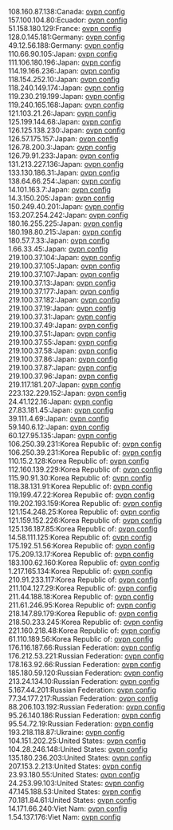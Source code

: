 108.160.87.138:Canada: [ovpn config](vpn/108_160_87_138.ovpn)  
157.100.104.80:Ecuador: [ovpn config](vpn/157_100_104_80.ovpn)  
51.158.180.129:France: [ovpn config](vpn/51_158_180_129.ovpn)  
128.0.145.181:Germany: [ovpn config](vpn/128_0_145_181.ovpn)  
49.12.56.188:Germany: [ovpn config](vpn/49_12_56_188.ovpn)  
110.66.90.105:Japan: [ovpn config](vpn/110_66_90_105.ovpn)  
111.106.180.196:Japan: [ovpn config](vpn/111_106_180_196.ovpn)  
114.19.166.236:Japan: [ovpn config](vpn/114_19_166_236.ovpn)  
118.154.252.10:Japan: [ovpn config](vpn/118_154_252_10.ovpn)  
118.240.149.174:Japan: [ovpn config](vpn/118_240_149_174.ovpn)  
119.230.219.199:Japan: [ovpn config](vpn/119_230_219_199.ovpn)  
119.240.165.168:Japan: [ovpn config](vpn/119_240_165_168.ovpn)  
121.103.21.26:Japan: [ovpn config](vpn/121_103_21_26.ovpn)  
125.199.144.68:Japan: [ovpn config](vpn/125_199_144_68.ovpn)  
126.125.138.230:Japan: [ovpn config](vpn/126_125_138_230.ovpn)  
126.57.175.157:Japan: [ovpn config](vpn/126_57_175_157.ovpn)  
126.78.200.3:Japan: [ovpn config](vpn/126_78_200_3.ovpn)  
126.79.91.233:Japan: [ovpn config](vpn/126_79_91_233.ovpn)  
131.213.227.136:Japan: [ovpn config](vpn/131_213_227_136.ovpn)  
133.130.186.31:Japan: [ovpn config](vpn/133_130_186_31.ovpn)  
138.64.66.254:Japan: [ovpn config](vpn/138_64_66_254.ovpn)  
14.101.163.7:Japan: [ovpn config](vpn/14_101_163_7.ovpn)  
14.3.150.205:Japan: [ovpn config](vpn/14_3_150_205.ovpn)  
150.249.40.201:Japan: [ovpn config](vpn/150_249_40_201.ovpn)  
153.207.254.242:Japan: [ovpn config](vpn/153_207_254_242.ovpn)  
180.16.255.225:Japan: [ovpn config](vpn/180_16_255_225.ovpn)  
180.198.80.215:Japan: [ovpn config](vpn/180_198_80_215.ovpn)  
180.57.7.33:Japan: [ovpn config](vpn/180_57_7_33.ovpn)  
1.66.33.45:Japan: [ovpn config](vpn/1_66_33_45.ovpn)  
219.100.37.104:Japan: [ovpn config](vpn/219_100_37_104.ovpn)  
219.100.37.105:Japan: [ovpn config](vpn/219_100_37_105.ovpn)  
219.100.37.107:Japan: [ovpn config](vpn/219_100_37_107.ovpn)  
219.100.37.13:Japan: [ovpn config](vpn/219_100_37_13.ovpn)  
219.100.37.177:Japan: [ovpn config](vpn/219_100_37_177.ovpn)  
219.100.37.182:Japan: [ovpn config](vpn/219_100_37_182.ovpn)  
219.100.37.19:Japan: [ovpn config](vpn/219_100_37_19.ovpn)  
219.100.37.31:Japan: [ovpn config](vpn/219_100_37_31.ovpn)  
219.100.37.49:Japan: [ovpn config](vpn/219_100_37_49.ovpn)  
219.100.37.51:Japan: [ovpn config](vpn/219_100_37_51.ovpn)  
219.100.37.55:Japan: [ovpn config](vpn/219_100_37_55.ovpn)  
219.100.37.58:Japan: [ovpn config](vpn/219_100_37_58.ovpn)  
219.100.37.86:Japan: [ovpn config](vpn/219_100_37_86.ovpn)  
219.100.37.87:Japan: [ovpn config](vpn/219_100_37_87.ovpn)  
219.100.37.96:Japan: [ovpn config](vpn/219_100_37_96.ovpn)  
219.117.181.207:Japan: [ovpn config](vpn/219_117_181_207.ovpn)  
223.132.229.152:Japan: [ovpn config](vpn/223_132_229_152.ovpn)  
24.41.122.16:Japan: [ovpn config](vpn/24_41_122_16.ovpn)  
27.83.181.45:Japan: [ovpn config](vpn/27_83_181_45.ovpn)  
39.111.4.69:Japan: [ovpn config](vpn/39_111_4_69.ovpn)  
59.140.6.12:Japan: [ovpn config](vpn/59_140_6_12.ovpn)  
60.127.95.135:Japan: [ovpn config](vpn/60_127_95_135.ovpn)  
106.250.39.231:Korea Republic of: [ovpn config](vpn/106_250_39_231.ovpn)  
106.250.39.231:Korea Republic of: [ovpn config](vpn/106_250_39_231.ovpn)  
110.15.2.128:Korea Republic of: [ovpn config](vpn/110_15_2_128.ovpn)  
112.160.139.229:Korea Republic of: [ovpn config](vpn/112_160_139_229.ovpn)  
115.90.91.30:Korea Republic of: [ovpn config](vpn/115_90_91_30.ovpn)  
118.38.131.91:Korea Republic of: [ovpn config](vpn/118_38_131_91.ovpn)  
119.199.47.22:Korea Republic of: [ovpn config](vpn/119_199_47_22.ovpn)  
119.202.193.159:Korea Republic of: [ovpn config](vpn/119_202_193_159.ovpn)  
121.154.248.25:Korea Republic of: [ovpn config](vpn/121_154_248_25.ovpn)  
121.159.152.226:Korea Republic of: [ovpn config](vpn/121_159_152_226.ovpn)  
125.136.187.85:Korea Republic of: [ovpn config](vpn/125_136_187_85.ovpn)  
14.58.111.125:Korea Republic of: [ovpn config](vpn/14_58_111_125.ovpn)  
175.192.51.56:Korea Republic of: [ovpn config](vpn/175_192_51_56.ovpn)  
175.209.13.17:Korea Republic of: [ovpn config](vpn/175_209_13_17.ovpn)  
183.100.62.160:Korea Republic of: [ovpn config](vpn/183_100_62_160.ovpn)  
1.217.165.134:Korea Republic of: [ovpn config](vpn/1_217_165_134.ovpn)  
210.91.233.117:Korea Republic of: [ovpn config](vpn/210_91_233_117.ovpn)  
211.104.127.29:Korea Republic of: [ovpn config](vpn/211_104_127_29.ovpn)  
211.44.188.18:Korea Republic of: [ovpn config](vpn/211_44_188_18.ovpn)  
211.61.246.95:Korea Republic of: [ovpn config](vpn/211_61_246_95.ovpn)  
218.147.89.179:Korea Republic of: [ovpn config](vpn/218_147_89_179.ovpn)  
218.50.233.245:Korea Republic of: [ovpn config](vpn/218_50_233_245.ovpn)  
221.160.218.48:Korea Republic of: [ovpn config](vpn/221_160_218_48.ovpn)  
61.110.189.56:Korea Republic of: [ovpn config](vpn/61_110_189_56.ovpn)  
176.116.187.66:Russian Federation: [ovpn config](vpn/176_116_187_66.ovpn)  
176.212.53.221:Russian Federation: [ovpn config](vpn/176_212_53_221.ovpn)  
178.163.92.66:Russian Federation: [ovpn config](vpn/178_163_92_66.ovpn)  
185.180.59.120:Russian Federation: [ovpn config](vpn/185_180_59_120.ovpn)  
213.24.134.10:Russian Federation: [ovpn config](vpn/213_24_134_10.ovpn)  
5.167.44.201:Russian Federation: [ovpn config](vpn/5_167_44_201.ovpn)  
77.34.177.217:Russian Federation: [ovpn config](vpn/77_34_177_217.ovpn)  
88.206.103.192:Russian Federation: [ovpn config](vpn/88_206_103_192.ovpn)  
95.26.140.186:Russian Federation: [ovpn config](vpn/95_26_140_186.ovpn)  
95.54.72.19:Russian Federation: [ovpn config](vpn/95_54_72_19.ovpn)  
193.218.118.87:Ukraine: [ovpn config](vpn/193_218_118_87.ovpn)  
104.151.202.25:United States: [ovpn config](vpn/104_151_202_25.ovpn)  
104.28.246.148:United States: [ovpn config](vpn/104_28_246_148.ovpn)  
135.180.236.203:United States: [ovpn config](vpn/135_180_236_203.ovpn)  
207.153.2.213:United States: [ovpn config](vpn/207_153_2_213.ovpn)  
23.93.180.55:United States: [ovpn config](vpn/23_93_180_55.ovpn)  
24.253.99.103:United States: [ovpn config](vpn/24_253_99_103.ovpn)  
47.145.188.53:United States: [ovpn config](vpn/47_145_188_53.ovpn)  
70.181.84.61:United States: [ovpn config](vpn/70_181_84_61.ovpn)  
14.171.66.240:Viet Nam: [ovpn config](vpn/14_171_66_240.ovpn)  
1.54.137.176:Viet Nam: [ovpn config](vpn/1_54_137_176.ovpn)  

